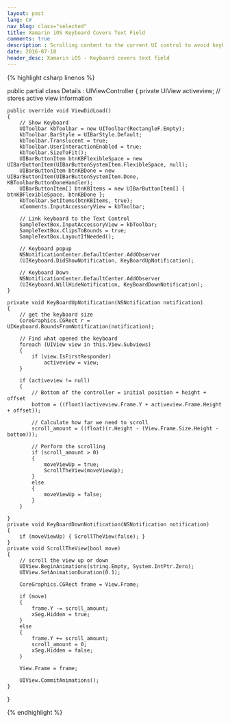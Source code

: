 ```yaml
---
layout: post
lang: C#
nav_blog: class="selected"
title: Xamarin iOS Keyboard Covers Text Field
comments: true
description : Scrolling content to the current UI control to avoid keyboard covering the control
date: 2016-07-10
header_desc: Xamarin iOS - Keyboard covers text field
---
```

<p></p>

{% highlight csharp linenos %}

public partial class Details : UIViewController
{
    private UIView activeview; // stores active view information
        
    public override void ViewDidLoad()
    {
        // Show Keyboard
        UIToolbar kbToolbar = new UIToolbar(RectangleF.Empty);
        kbToolbar.BarStyle = UIBarStyle.Default;
        kbToolbar.Translucent = true;
        kbToolbar.UserInteractionEnabled = true;
        kbToolbar.SizeToFit();
        UIBarButtonItem btnKBFlexibleSpace = new UIBarButtonItem(UIBarButtonSystemItem.FlexibleSpace, null);
        UIBarButtonItem btnKBDone = new UIBarButtonItem(UIBarButtonSystemItem.Done, KBToolbarButtonDoneHandler);
        UIBarButtonItem[] btnKBItems = new UIBarButtonItem[] { btnKBFlexibleSpace, btnKBDone };
        kbToolbar.SetItems(btnKBItems, true);
        xComments.InputAccessoryView = kbToolbar;
    
        // Link keyboard to the Text Control
        SampleTextBox.InputAccessoryView = kbToolbar;
        SampleTextBox.ClipsToBounds = true;
        SampleTextBox.LayoutIfNeeded();
    
        // Keyboard popup
        NSNotificationCenter.DefaultCenter.AddObserver
        (UIKeyboard.DidShowNotification, KeyBoardUpNotification);

        // Keyboard Down
        NSNotificationCenter.DefaultCenter.AddObserver
        (UIKeyboard.WillHideNotification, KeyBoardDownNotification);
    }
    
    private void KeyBoardUpNotification(NSNotification notification)
    {
        // get the keyboard size
        CoreGraphics.CGRect r = UIKeyboard.BoundsFromNotification(notification);

        // Find what opened the keyboard
        foreach (UIView view in this.View.Subviews)
        {
            if (view.IsFirstResponder)
                activeview = view;
        }

        if (activeview != null)
        {
            // Bottom of the controller = initial position + height + offset      
            bottom = ((float)(activeview.Frame.Y + activeview.Frame.Height + offset));

            // Calculate how far we need to scroll
            scroll_amount = ((float)(r.Height - (View.Frame.Size.Height - bottom)));

            // Perform the scrolling
            if (scroll_amount > 0)
            {
                moveViewUp = true;
                ScrollTheView(moveViewUp);
            }
            else
            {
                moveViewUp = false;
            }
        }

    }
    private void KeyBoardDownNotification(NSNotification notification)
    {
        if (moveViewUp) { ScrollTheView(false); }
    }
    private void ScrollTheView(bool move)
    {
        // scroll the view up or down
        UIView.BeginAnimations(string.Empty, System.IntPtr.Zero);
        UIView.SetAnimationDuration(0.1);

        CoreGraphics.CGRect frame = View.Frame;

        if (move)
        {
            frame.Y -= scroll_amount;
            xSeg.Hidden = true;
        }
        else
        {
            frame.Y += scroll_amount;
            scroll_amount = 0;
            xSeg.Hidden = false;
        }

        View.Frame = frame;

        UIView.CommitAnimations();
    }
}

{% endhighlight %}
